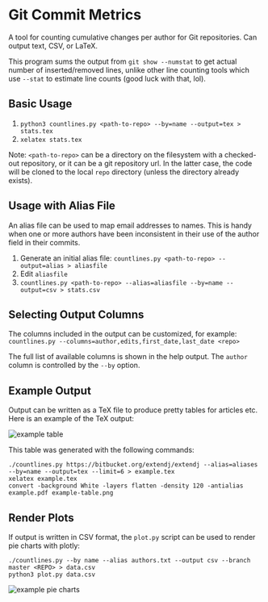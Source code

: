 # Git Commit Metrics

A tool for counting cumulative changes per author for Git repositories.
Can output text, CSV, or LaTeX.

This program sums the output from `git show --numstat` to get actual number of
inserted/removed lines, unlike other line counting tools which use `--stat` to
estimate line counts (good luck with that, lol).

## Basic Usage

1. `python3 countlines.py <path-to-repo> --by=name --output=tex > stats.tex`
2. `xelatex stats.tex`

Note: `<path-to-repo>` can be a directory on the filesystem with a checked-out repository,
or it can be a git repository url. In the latter case, the code will be cloned to the local `repo`
directory (unless the directory already exists).

## Usage with Alias File

An alias file can be used to map email addresses to names. This is handy when
one or more authors have been inconsistent in their use of the author field in
their commits.

1. Generate an initial alias file:
    `countlines.py <path-to-repo> --output=alias > aliasfile`
2. Edit `aliasfile`
3. `countlines.py <path-to-repo> --alias=aliasfile --by=name --output=csv > stats.csv`

## Selecting Output Columns

The columns included in the output can be customized, for example:
`countlines.py --columns=author,edits,first_date,last_date <repo>`

The full list of available columns is shown in the help output.
The `author` column is controlled by the `--by` option.

## Example Output

Output can be written as a TeX file to produce pretty tables for articles etc.
Here is an example of the TeX output:

![example table](https://raw.githubusercontent.com/llbit/git-commit-metrics/master/example-table.png)


This table was generated with the following commands:

    ./countlines.py https://bitbucket.org/extendj/extendj --alias=aliases --by=name --output=tex --limit=6 > example.tex
    xelatex example.tex
    convert -background White -layers flatten -density 120 -antialias example.pdf example-table.png

## Render Plots

If output is written in CSV format, the `plot.py` script can be used to render pie charts with plotly:

    ./countlines.py --by name --alias authors.txt --output csv --branch master <REPO> > data.csv
    python3 plot.py data.csv

![example pie charts](https://raw.githubusercontent.com/llbit/git-commit-metrics/master/example-plotly.png)
